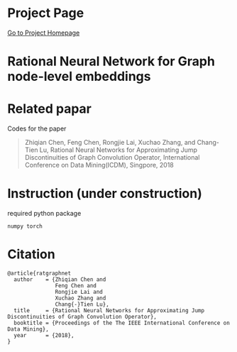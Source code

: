 # Project Page
 [Go to Project Homepage](http://aquastar.github.com/RationalGraphNet)
 
 
# Rational Neural Network for Graph node-level embeddings


# Related papar
Codes for the paper 
> Zhiqian Chen, Feng Chen, Rongjie Lai, Xuchao Zhang, and Chang-Tien Lu, Rational Neural Networks for Approximating Jump Discontinuities of Graph Convolution Operator, International Conference on Data Mining(ICDM), Singpore, 2018


# Instruction (under construction)
required python package
```
numpy torch 
```



# Citation
```
@article{ratgraphnet
  author    = {Zhiqian Chen and
               Feng Chen and
               Rongjie Lai and
               Xuchao Zhang and
               Chang{-}Tien Lu},
  title     = {Rational Neural Networks for Approximating Jump Discontinuities of Graph Convolution Operator},
  booktitle = {Proceedings of the The IEEE International Conference on Data Mining},
  year      = {2018},
}
```
